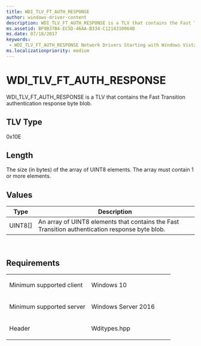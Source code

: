 ```yaml
---
title: WDI_TLV_FT_AUTH_RESPONSE
author: windows-driver-content
description: WDI_TLV_FT_AUTH_RESPONSE is a TLV that contains the Fast Transition authentication response byte blob.
ms.assetid: BF9B37B4-EC5D-46AA-B334-C1214310964B
ms.date: 07/18/2017
keywords:
 - WDI_TLV_FT_AUTH_RESPONSE Network Drivers Starting with Windows Vista
ms.localizationpriority: medium
---
```


# WDI\_TLV\_FT\_AUTH\_RESPONSE


WDI\_TLV\_FT\_AUTH\_RESPONSE is a TLV that contains the Fast Transition authentication response byte blob.

## TLV Type


0x10E

## Length


The size (in bytes) of the array of UINT8 elements. The array must contain 1 or more elements.

## Values


| Type      | Description                                                                                     |
|-----------|-------------------------------------------------------------------------------------------------|
| UINT8\[\] | An array of UINT8 elements that contains the Fast Transition authentication response byte blob. |

 

Requirements
------------

<table>
<colgroup>
<col width="50%" />
<col width="50%" />
</colgroup>
<tbody>
<tr class="odd">
<td><p>Minimum supported client</p></td>
<td><p>Windows 10</p></td>
</tr>
<tr class="even">
<td><p>Minimum supported server</p></td>
<td><p>Windows Server 2016</p></td>
</tr>
<tr class="odd">
<td><p>Header</p></td>
<td>Wditypes.hpp</td>
</tr>
</tbody>
</table>

 

 




